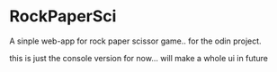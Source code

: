 # RockPaperSci

A sinple web-app for rock paper scissor game..
for the odin project.

this is just the console version for now...
will make a whole ui in future

